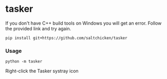 # tasker

If you don't have C++ build tools on Windows you will get an error. Follow the provided link and try again.
```
pip install git+https://github.com/saltchicken/tasker
```

### Usage
```
python -m tasker
```
Right-click the Tasker systray icon

